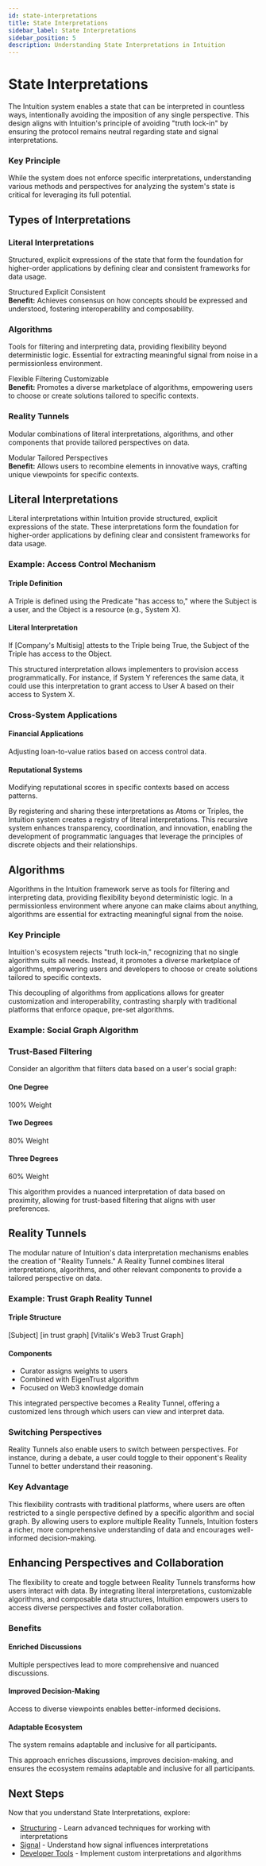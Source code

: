 ```yaml
---
id: state-interpretations
title: State Interpretations
sidebar_label: State Interpretations
sidebar_position: 5
description: Understanding State Interpretations in Intuition
---
```


# State Interpretations

The Intuition system enables a state that can be interpreted in countless ways, intentionally avoiding the imposition of any single perspective. This design aligns with Intuition's principle of avoiding "truth lock-in" by ensuring the protocol remains neutral regarding state and signal interpretations.

<div style={{ backgroundColor: 'var(--ifm-color-emphasis-50)', padding: '1.5rem', borderRadius: '8px', marginTop: '2rem', marginBottom: '2rem' }}>
<h3 style={{ marginTop: 0, marginBottom: '1rem' }}>Key Principle</h3>
<p style={{ margin: 0, fontSize: '0.9rem' }}>
While the system does not enforce specific interpretations, understanding various methods and perspectives for analyzing the system's state is critical for leveraging its full potential.
</p>
</div>

## Types of Interpretations

<div style={{ display: 'flex', flexDirection: 'row', gap: '1.5rem', marginTop: '2rem', marginBottom: '2rem', flexWrap: 'wrap' }}>

<div style={{ border: '1px solid var(--ifm-color-emphasis-300)', borderRadius: '8px', padding: '1.5rem', backgroundColor: 'var(--ifm-background-color)', flex: '1', minWidth: '300px' }}>
<h3 style={{ marginTop: 0, marginBottom: '1rem' }}>Literal Interpretations</h3>
<p style={{ marginBottom: '1rem', color: 'var(--ifm-color-emphasis-700)' }}>
Structured, explicit expressions of the state that form the foundation for higher-order applications by defining clear and consistent frameworks for data usage.
</p>
<div style={{ display: 'flex', gap: '0.5rem', flexWrap: 'wrap', marginBottom: '1rem' }}>
<span style={{ backgroundColor: 'var(--ifm-color-emphasis-100)', padding: '0.25rem 0.5rem', borderRadius: '4px', fontSize: '0.875rem' }}>Structured</span>
<span style={{ backgroundColor: 'var(--ifm-color-emphasis-100)', padding: '0.25rem 0.5rem', borderRadius: '4px', fontSize: '0.875rem' }}>Explicit</span>
<span style={{ backgroundColor: 'var(--ifm-color-emphasis-100)', padding: '0.25rem 0.5rem', borderRadius: '4px', fontSize: '0.875rem' }}>Consistent</span>
</div>
<div style={{ backgroundColor: 'var(--ifm-color-emphasis-50)', padding: '0.75rem', borderRadius: '6px', fontSize: '0.875rem' }}>
<strong>Benefit:</strong> Achieves consensus on how concepts should be expressed and understood, fostering interoperability and composability.
</div>
</div>

<div style={{ border: '1px solid var(--ifm-color-emphasis-300)', borderRadius: '8px', padding: '1.5rem', backgroundColor: 'var(--ifm-background-color)', flex: '1', minWidth: '300px' }}>
<h3 style={{ marginTop: 0, marginBottom: '1rem' }}>Algorithms</h3>
<p style={{ marginBottom: '1rem', color: 'var(--ifm-color-emphasis-700)' }}>
Tools for filtering and interpreting data, providing flexibility beyond deterministic logic. Essential for extracting meaningful signal from noise in a permissionless environment.
</p>
<div style={{ display: 'flex', gap: '0.5rem', flexWrap: 'wrap', marginBottom: '1rem' }}>
<span style={{ backgroundColor: 'var(--ifm-color-emphasis-100)', padding: '0.25rem 0.5rem', borderRadius: '4px', fontSize: '0.875rem' }}>Flexible</span>
<span style={{ backgroundColor: 'var(--ifm-color-emphasis-100)', padding: '0.25rem 0.5rem', borderRadius: '4px', fontSize: '0.875rem' }}>Filtering</span>
<span style={{ backgroundColor: 'var(--ifm-color-emphasis-100)', padding: '0.25rem 0.5rem', borderRadius: '4px', fontSize: '0.875rem' }}>Customizable</span>
</div>
<div style={{ backgroundColor: 'var(--ifm-color-emphasis-50)', padding: '0.75rem', borderRadius: '6px', fontSize: '0.875rem' }}>
<strong>Benefit:</strong> Promotes a diverse marketplace of algorithms, empowering users to choose or create solutions tailored to specific contexts.
</div>
</div>

<div style={{ border: '1px solid var(--ifm-color-emphasis-300)', borderRadius: '8px', padding: '1.5rem', backgroundColor: 'var(--ifm-background-color)', flex: '1', minWidth: '300px' }}>
<h3 style={{ marginTop: 0, marginBottom: '1rem' }}>Reality Tunnels</h3>
<p style={{ marginBottom: '1rem', color: 'var(--ifm-color-emphasis-700)' }}>
Modular combinations of literal interpretations, algorithms, and other components that provide tailored perspectives on data.
</p>
<div style={{ display: 'flex', gap: '0.5rem', flexWrap: 'wrap', marginBottom: '1rem' }}>
<span style={{ backgroundColor: 'var(--ifm-color-emphasis-100)', padding: '0.25rem 0.5rem', borderRadius: '4px', fontSize: '0.875rem' }}>Modular</span>
<span style={{ backgroundColor: 'var(--ifm-color-emphasis-100)', padding: '0.25rem 0.5rem', borderRadius: '4px', fontSize: '0.875rem' }}>Tailored</span>
<span style={{ backgroundColor: 'var(--ifm-color-emphasis-100)', padding: '0.25rem 0.5rem', borderRadius: '4px', fontSize: '0.875rem' }}>Perspectives</span>
</div>
<div style={{ backgroundColor: 'var(--ifm-color-emphasis-50)', padding: '0.75rem', borderRadius: '6px', fontSize: '0.875rem' }}>
<strong>Benefit:</strong> Allows users to recombine elements in innovative ways, crafting unique viewpoints for specific contexts.
</div>
</div>

</div>

## Literal Interpretations

Literal interpretations within Intuition provide structured, explicit expressions of the state. These interpretations form the foundation for higher-order applications by defining clear and consistent frameworks for data usage.

<div style={{ backgroundColor: 'var(--ifm-color-emphasis-50)', padding: '1.5rem', borderRadius: '8px', marginTop: '2rem', marginBottom: '2rem' }}>
<h3 style={{ marginTop: 0, marginBottom: '1rem' }}>Example: Access Control Mechanism</h3>
<div style={{ backgroundColor: 'var(--ifm-background-color)', padding: '1rem', borderRadius: '6px', border: '1px solid var(--ifm-color-emphasis-300)' }}>
<div style={{ display: 'grid', gridTemplateColumns: 'repeat(auto-fit, minmax(200px, 1fr))', gap: '1rem' }}>
<div style={{ border: '1px solid var(--ifm-color-emphasis-300)', borderRadius: '6px', padding: '1rem', backgroundColor: 'var(--ifm-background-color)' }}>
<h4 style={{ marginTop: 0, marginBottom: '0.5rem', color: 'var(--ifm-color-primary)' }}>Triple Definition</h4>
<p style={{ margin: 0, fontSize: '0.9rem' }}>
A Triple is defined using the Predicate "has access to," where the Subject is a user, and the Object is a resource (e.g., System X).
</p>
</div>
<div style={{ border: '1px solid var(--ifm-color-emphasis-300)', borderRadius: '6px', padding: '1rem', backgroundColor: 'var(--ifm-background-color)' }}>
<h4 style={{ marginTop: 0, marginBottom: '0.5rem', color: 'var(--ifm-color-primary)' }}>Literal Interpretation</h4>
<p style={{ margin: 0, fontSize: '0.9rem' }}>
If [Company's Multisig] attests to the Triple being True, the Subject of the Triple has access to the Object.
</p>
</div>
</div>
</div>
</div>

This structured interpretation allows implementers to provision access programmatically. For instance, if System Y references the same data, it could use this interpretation to grant access to User A based on their access to System X.

<div style={{ backgroundColor: 'var(--ifm-color-emphasis-50)', padding: '1.5rem', borderRadius: '8px', marginTop: '2rem', marginBottom: '2rem' }}>
<h3 style={{ marginTop: 0, marginBottom: '1rem' }}>Cross-System Applications</h3>
<div style={{ display: 'grid', gridTemplateColumns: 'repeat(auto-fit, minmax(200px, 1fr))', gap: '1rem' }}>
<div style={{ border: '1px solid var(--ifm-color-emphasis-300)', borderRadius: '6px', padding: '1rem', backgroundColor: 'var(--ifm-background-color)' }}>
<h4 style={{ marginTop: 0, marginBottom: '0.5rem' }}>Financial Applications</h4>
<p style={{ margin: 0, fontSize: '0.9rem' }}>
Adjusting loan-to-value ratios based on access control data.
</p>
</div>
<div style={{ border: '1px solid var(--ifm-color-emphasis-300)', borderRadius: '6px', padding: '1rem', backgroundColor: 'var(--ifm-background-color)' }}>
<h4 style={{ marginTop: 0, marginBottom: '0.5rem' }}>Reputational Systems</h4>
<p style={{ margin: 0, fontSize: '0.9rem' }}>
Modifying reputational scores in specific contexts based on access patterns.
</p>
</div>
</div>
</div>

By registering and sharing these interpretations as Atoms or Triples, the Intuition system creates a registry of literal interpretations. This recursive system enhances transparency, coordination, and innovation, enabling the development of programmatic languages that leverage the principles of discrete objects and their relationships.

## Algorithms

Algorithms in the Intuition framework serve as tools for filtering and interpreting data, providing flexibility beyond deterministic logic. In a permissionless environment where anyone can make claims about anything, algorithms are essential for extracting meaningful signal from the noise.

<div style={{ backgroundColor: 'var(--ifm-color-emphasis-50)', padding: '1.5rem', borderRadius: '8px', marginTop: '2rem', marginBottom: '2rem' }}>
<h3 style={{ marginTop: 0, marginBottom: '1rem' }}>Key Principle</h3>
<p style={{ margin: 0, fontSize: '0.9rem' }}>
Intuition's ecosystem rejects "truth lock-in," recognizing that no single algorithm suits all needs. Instead, it promotes a diverse marketplace of algorithms, empowering users and developers to choose or create solutions tailored to specific contexts.
</p>
</div>

This decoupling of algorithms from applications allows for greater customization and interoperability, contrasting sharply with traditional platforms that enforce opaque, pre-set algorithms.

### Example: Social Graph Algorithm

<div style={{ backgroundColor: 'var(--ifm-color-emphasis-50)', padding: '1.5rem', borderRadius: '8px', marginTop: '2rem', marginBottom: '2rem' }}>
<h3 style={{ marginTop: 0, marginBottom: '1rem' }}>Trust-Based Filtering</h3>
<div style={{ backgroundColor: 'var(--ifm-background-color)', padding: '1rem', borderRadius: '6px', border: '1px solid var(--ifm-color-emphasis-300)' }}>
<p style={{ margin: '0 0 1rem 0', fontSize: '0.9rem' }}>
Consider an algorithm that filters data based on a user's social graph:
</p>
<div style={{ display: 'grid', gridTemplateColumns: 'repeat(auto-fit, minmax(150px, 1fr))', gap: '1rem' }}>
<div style={{ textAlign: 'center', border: '1px solid var(--ifm-color-emphasis-300)', borderRadius: '6px', padding: '1rem', backgroundColor: 'var(--ifm-background-color)' }}>
<h4 style={{ marginTop: 0, marginBottom: '0.5rem', color: 'var(--ifm-color-primary)' }}>One Degree</h4>
<p style={{ margin: 0, fontFamily: 'monospace', fontSize: '0.9rem' }}>100% Weight</p>
</div>
<div style={{ textAlign: 'center', border: '1px solid var(--ifm-color-emphasis-300)', borderRadius: '6px', padding: '1rem', backgroundColor: 'var(--ifm-background-color)' }}>
<h4 style={{ marginTop: 0, marginBottom: '0.5rem', color: 'var(--ifm-color-primary)' }}>Two Degrees</h4>
<p style={{ margin: 0, fontFamily: 'monospace', fontSize: '0.9rem' }}>80% Weight</p>
</div>
<div style={{ textAlign: 'center', border: '1px solid var(--ifm-color-emphasis-300)', borderRadius: '6px', padding: '1rem', backgroundColor: 'var(--ifm-background-color)' }}>
<h4 style={{ marginTop: 0, marginBottom: '0.5rem', color: 'var(--ifm-color-primary)' }}>Three Degrees</h4>
<p style={{ margin: 0, fontFamily: 'monospace', fontSize: '0.9rem' }}>60% Weight</p>
</div>
</div>
<p style={{ margin: '1rem 0 0 0', fontSize: '0.9rem', fontStyle: 'italic', color: 'var(--ifm-color-emphasis-600)' }}>
This algorithm provides a nuanced interpretation of data based on proximity, allowing for trust-based filtering that aligns with user preferences.
</p>
</div>
</div>

## Reality Tunnels

The modular nature of Intuition's data interpretation mechanisms enables the creation of "Reality Tunnels." A Reality Tunnel combines literal interpretations, algorithms, and other relevant components to provide a tailored perspective on data.

<div style={{ backgroundColor: 'var(--ifm-color-emphasis-50)', padding: '1.5rem', borderRadius: '8px', marginTop: '2rem', marginBottom: '2rem' }}>
<h3 style={{ marginTop: 0, marginBottom: '1rem' }}>Example: Trust Graph Reality Tunnel</h3>
<div style={{ backgroundColor: 'var(--ifm-background-color)', padding: '1rem', borderRadius: '6px', border: '1px solid var(--ifm-color-emphasis-300)' }}>
<div style={{ display: 'grid', gridTemplateColumns: 'repeat(auto-fit, minmax(200px, 1fr))', gap: '1rem' }}>
<div style={{ border: '1px solid var(--ifm-color-emphasis-300)', borderRadius: '6px', padding: '1rem', backgroundColor: 'var(--ifm-background-color)' }}>
<h4 style={{ marginTop: 0, marginBottom: '0.5rem', color: 'var(--ifm-color-primary)' }}>Triple Structure</h4>
<p style={{ margin: 0, fontSize: '0.9rem', fontFamily: 'monospace' }}>
[Subject] [in trust graph] [Vitalik's Web3 Trust Graph]
</p>
</div>
<div style={{ border: '1px solid var(--ifm-color-emphasis-300)', borderRadius: '6px', padding: '1rem', backgroundColor: 'var(--ifm-background-color)' }}>
<h4 style={{ marginTop: 0, marginBottom: '0.5rem', color: 'var(--ifm-color-primary)' }}>Components</h4>
<ul style={{ margin: 0, paddingLeft: '1rem', fontSize: '0.9rem' }}>
<li>Curator assigns weights to users</li>
<li>Combined with EigenTrust algorithm</li>
<li>Focused on Web3 knowledge domain</li>
</ul>
</div>
</div>
</div>
</div>

This integrated perspective becomes a Reality Tunnel, offering a customized lens through which users can view and interpret data.

### Switching Perspectives

Reality Tunnels also enable users to switch between perspectives. For instance, during a debate, a user could toggle to their opponent's Reality Tunnel to better understand their reasoning.

<div style={{ backgroundColor: 'var(--ifm-color-emphasis-50)', padding: '1.5rem', borderRadius: '8px', marginTop: '2rem', marginBottom: '2rem' }}>
<h3 style={{ marginTop: 0, marginBottom: '1rem' }}>Key Advantage</h3>
<p style={{ margin: 0, fontSize: '0.9rem' }}>
This flexibility contrasts with traditional platforms, where users are often restricted to a single perspective defined by a specific algorithm and social graph. By allowing users to explore multiple Reality Tunnels, Intuition fosters a richer, more comprehensive understanding of data and encourages well-informed decision-making.
</p>
</div>

## Enhancing Perspectives and Collaboration

The flexibility to create and toggle between Reality Tunnels transforms how users interact with data. By integrating literal interpretations, customizable algorithms, and composable data structures, Intuition empowers users to access diverse perspectives and foster collaboration.

<div style={{ backgroundColor: 'var(--ifm-color-emphasis-50)', padding: '1.5rem', borderRadius: '8px', marginTop: '2rem', marginBottom: '2rem' }}>
<h3 style={{ marginTop: 0, marginBottom: '1rem' }}>Benefits</h3>
<div style={{ display: 'grid', gridTemplateColumns: 'repeat(auto-fit, minmax(200px, 1fr))', gap: '1rem' }}>
<div style={{ border: '1px solid var(--ifm-color-emphasis-300)', borderRadius: '6px', padding: '1rem', backgroundColor: 'var(--ifm-background-color)' }}>
<h4 style={{ marginTop: 0, marginBottom: '0.5rem' }}>Enriched Discussions</h4>
<p style={{ margin: 0, fontSize: '0.9rem' }}>
Multiple perspectives lead to more comprehensive and nuanced discussions.
</p>
</div>
<div style={{ border: '1px solid var(--ifm-color-emphasis-300)', borderRadius: '6px', padding: '1rem', backgroundColor: 'var(--ifm-background-color)' }}>
<h4 style={{ marginTop: 0, marginBottom: '0.5rem' }}>Improved Decision-Making</h4>
<p style={{ margin: 0, fontSize: '0.9rem' }}>
Access to diverse viewpoints enables better-informed decisions.
</p>
</div>
<div style={{ border: '1px solid var(--ifm-color-emphasis-300)', borderRadius: '6px', padding: '1rem', backgroundColor: 'var(--ifm-background-color)' }}>
<h4 style={{ marginTop: 0, marginBottom: '0.5rem' }}>Adaptable Ecosystem</h4>
<p style={{ margin: 0, fontSize: '0.9rem' }}>
The system remains adaptable and inclusive for all participants.
</p>
</div>
</div>
</div>

This approach enriches discussions, improves decision-making, and ensures the ecosystem remains adaptable and inclusive for all participants.

## Next Steps

Now that you understand State Interpretations, explore:

- [Structuring](/guides/introduction/the-primitives/structuring) - Learn advanced techniques for working with interpretations
- [Signal](/guides/introduction/the-primitives/fundamentals/signal) - Understand how signal influences interpretations
- [Developer Tools](/guides/developer-tools) - Implement custom interpretations and algorithms 